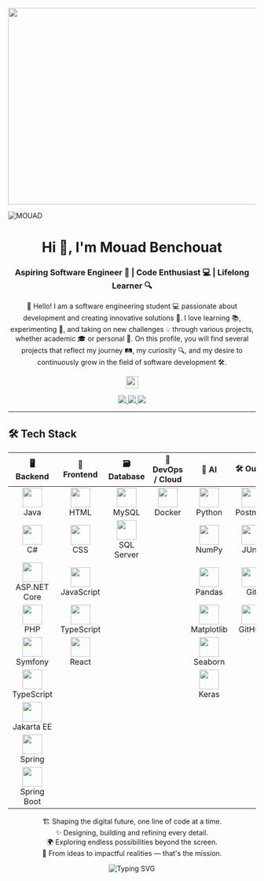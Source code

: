<p align="center">
 <img width="800" height="400" src="https://github.com/Mouad-Benchouat/Mouad-Benchouat/blob/master/social/yashs.gif">
</p>

![MOUAD](https://capsule-render.vercel.app/api?type=waving&color=gradient&height=200&section=header&text=MOUAD&fontSize=90)


<h1 align="center">Hi 👋, I'm Mouad Benchouat</h1>
<h3 align="center">Aspiring Software Engineer 🚀 | Code Enthusiast 💻 | Lifelong Learner 🔍</h3>

<p align="center">👋 Hello! I am a software engineering student 💻 passionate about development and creating innovative solutions 🚀. I love learning 📚, experimenting 🧪, and taking on new challenges 💡 through various projects, whether academic 🎓 or personal 🌱. On this profile, you will find several projects that reflect my journey 🛤️, my curiosity 🔍, and my desire to continuously grow in the field of software development 🛠️.</p>

<p align="center">
<a href="https://www.linkedin.com/in/mouad-benchouat-727087314/"><img src="https://img.shields.io/badge/linkedin-%230077B5.svg?&style=for-the-badge&logo=linkedin&logoColor=white" height=25></a> 
</p>

<p align="center">
  <a href="https://github.com/Mouad-Benchouat">
    <img src="https://badges.pufler.dev/visits/Mouad-Benchouat/Mouad-Benchouat?style=flat-square&color=black&logo=github">
  </a>
  <a href="https://github.com/Mouad-Benchouat?tab=repositories">
    <img src="https://badges.pufler.dev/repos/Mouad-Benchouat?style=flat-square&color=black&logo=github">
  </a>
  <a href="https://github.com/Mouad-Benchouat"><img src="https://img.shields.io/github/followers/Mouad-Benchouat?style=social"></a>
</p>

<hr>

<p align="center">

## 🛠️ Tech Stack

<table align="center">
<thead>
<tr>
<th>🖥️ Backend</th>
<th>🎨 Frontend</th>
<th>🗃️ Database</th>
<th>🚀 DevOps / Cloud</th>
<th>🤖 AI</th>
<th>🛠️ Outils</th>
</tr>
</thead>
<tbody align="center">
<tr>
<td><img src="https://cdn.jsdelivr.net/gh/devicons/devicon/icons/java/java-original.svg" width="40" height="40"><br>Java</td>
<td><img src="https://cdn.jsdelivr.net/gh/devicons/devicon/icons/html5/html5-original.svg" width="40" height="40"><br>HTML</td>
<td><img src="https://cdn.jsdelivr.net/gh/devicons/devicon/icons/mysql/mysql-original.svg" width="40" height="40"><br>MySQL</td>
<td><img src="https://cdn.jsdelivr.net/gh/devicons/devicon/icons/docker/docker-original.svg" width="40" height="40"><br>Docker</td>
<td><img src="https://cdn.jsdelivr.net/gh/devicons/devicon/icons/python/python-original.svg" width="40" height="40"><br>Python</td>
<td><img src="https://cdn.jsdelivr.net/gh/devicons/devicon/icons/postman/postman-original.svg" width="40" height="40"><br>Postman</td>
</tr>
<tr>
<td><img src="https://cdn.jsdelivr.net/gh/devicons/devicon/icons/csharp/csharp-original.svg" width="40" height="40"><br>C#</td>
<td><img src="https://cdn.jsdelivr.net/gh/devicons/devicon/icons/css3/css3-original.svg" width="40" height="40"><br>CSS</td>
<td><img src="https://cdn.jsdelivr.net/gh/devicons/devicon/icons/microsoftsqlserver/microsoftsqlserver-plain.svg" width="40" height="40"><br>SQL Server</td>
<td></td>
<td><img src="https://cdn.jsdelivr.net/gh/devicons/devicon/icons/numpy/numpy-original.svg" width="40" height="40"><br>NumPy</td>
<td><img src="https://cdn.jsdelivr.net/gh/devicons/devicon/icons/junit/junit-original.svg" width="40" height="40"><br>JUnit</td>
</tr>
<tr>
<td><img src="https://cdn.jsdelivr.net/gh/devicons/devicon/icons/aspnetcore/aspnetcore-original-wordmark.svg" width="40" height="40"><br>ASP.NET Core</td>
<td><img src="https://cdn.jsdelivr.net/gh/devicons/devicon/icons/javascript/javascript-original.svg" width="40" height="40"><br>JavaScript</td>
<td></td>
<td></td>
<td><img src="https://cdn.jsdelivr.net/gh/devicons/devicon/icons/pandas/pandas-original.svg" width="40" height="40"><br>Pandas</td>
<td><img src="https://cdn.jsdelivr.net/gh/devicons/devicon/icons/git/git-original.svg" width="40" height="40"><br>Git</td>
</tr>
<tr>
<td><img src="https://cdn.jsdelivr.net/gh/devicons/devicon/icons/php/php-original.svg" width="40" height="40"><br>PHP</td>
<td><img src="https://cdn.jsdelivr.net/gh/devicons/devicon/icons/typescript/typescript-original.svg" width="40" height="40"><br>TypeScript</td>
<td></td>
<td></td>
<td><img src="https://cdn.jsdelivr.net/gh/devicons/devicon/icons/matplotlib/matplotlib-original.svg" width="40" height="40"><br>Matplotlib</td>
<td><img src="https://cdn.jsdelivr.net/gh/devicons/devicon/icons/github/github-original.svg" width="40" height="40"><br>GitHub</td>
</tr>
<tr>
<td><img src="https://cdn.jsdelivr.net/gh/devicons/devicon/icons/symfony/symfony-original.svg" width="40" height="40"><br>Symfony</td>
<td><img src="https://cdn.jsdelivr.net/gh/devicons/devicon/icons/react/react-original.svg" width="40" height="40"><br>React</td>
<td></td>
<td></td>
<td><img src="https://cdn.jsdelivr.net/gh/devicons/devicon/icons/seaborn/seaborn-original.svg" width="40" height="40"><br>Seaborn</td>
<td></td>
</tr>
<tr>
<td><img src="https://cdn.jsdelivr.net/gh/devicons/devicon/icons/typescript/typescript-original.svg" width="40" height="40"><br>TypeScript</td>
<td></td>
<td></td>
<td></td>
<td><img src="https://cdn.jsdelivr.net/gh/devicons/devicon/icons/keras/keras-original.svg" width="40" height="40"><br>Keras</td>
<td></td>
</tr>
<tr>
<td><img src="https://cdn.jsdelivr.net/gh/devicons/devicon/icons/java/java-original.svg" width="40" height="40"><br>Jakarta EE</td>
<td></td>
<td></td>
<td></td>
<td></td>
<td></td>
</tr>
<tr>
<td><img src="https://cdn.jsdelivr.net/gh/devicons/devicon/icons/spring/spring-original.svg" width="40" height="40"><br>Spring</td>
<td></td>
<td></td>
<td></td>
<td></td>
<td></td>
</tr>
<tr>
<td><img src="https://cdn.jsdelivr.net/gh/devicons/devicon/icons/springboot/springboot-original-wordmark.svg" width="40" height="40"><br>Spring Boot</td>
<td></td>
<td></td>
<td></td>
<td></td>
<td></td>
</tr>
</tbody>
</table>


<p align="center">
  🏗️ Shaping the digital future, one line of code at a time.<br>
  ✨ Designing, building and refining every detail.<br>
  🌍 Exploring endless possibilities beyond the screen.<br>
  🚀 From ideas to impactful realities — that's the mission.<br>
</p>

<p align="center">
  <img src="https://readme-typing-svg.demolab.com?font=Fira+Code&size=24&pause=1000&color=00BFFF&center=true&vCenter=true&width=500&lines=Software+Engineer+in+the+making...;Architect+of+tomorrow's+digital+world.;Building+more+than+code%2C+building+dreams..." alt="Typing SVG" />
</p>









